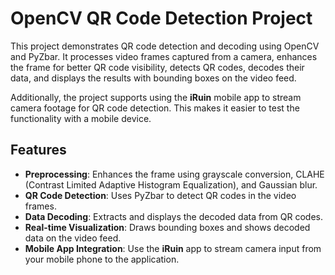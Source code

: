 # OpenCV QR Code Detection Project

This project demonstrates QR code detection and decoding using OpenCV and PyZbar. It processes video frames captured from a camera, enhances the frame for better QR code visibility, detects QR codes, decodes their data, and displays the results with bounding boxes on the video feed.

Additionally, the project supports using the **iRuin** mobile app to stream camera footage for QR code detection. This makes it easier to test the functionality with a mobile device.

## Features

- **Preprocessing**: Enhances the frame using grayscale conversion, CLAHE (Contrast Limited Adaptive Histogram Equalization), and Gaussian blur.
- **QR Code Detection**: Uses PyZbar to detect QR codes in the video frames.
- **Data Decoding**: Extracts and displays the decoded data from QR codes.
- **Real-time Visualization**: Draws bounding boxes and shows decoded data on the video feed.
- **Mobile App Integration**: Use the **iRuin** app to stream camera input from your mobile phone to the application.
